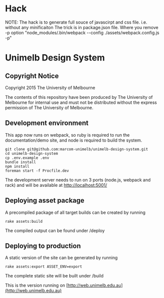 # Hack
NOTE: The hack is to generate full souce of javascirpt and css file. i.e. without any minificaiton
The trick is in package.json file. Where you remove -p option "node_modules/.bin/webpack --config ./assets/webpack.config.js -p"

# Unimelb Design System

## Copyright Notice
Copyright 2015 The University of Melbourne

The contents of this repository have been produced by The University of Melbourne for internal use and must not be distributed without the express permission of The University of Melbourne.

## Development environment

This app now runs on webpack, so ruby is required to run the documentation/demo site, and node is required to build the system.

    git clone git@github.com:marcom-unimelb/unimelb-design-system.git
    cd unimelb-design-system
    cp .env.example .env
    bundle install
    npm install
    foreman start -f Procfile.dev

The development server needs to run on 3 ports (node.js, webpack and rack) and will be available at [http://localhost:5001/](http://localhost:5001/)

## Deploying asset package

A precompiled package of all target builds can be created by running

    rake assets:build

The compiled output can be found under /deploy

## Deploying to production

A static version of the site can be generated by running

    rake assets:export ASSET_ENV=export

The complete static site will be built under /build

This is the version running on [http://web.unimelb.edu.au](http://web.unimelb.edu.au)
